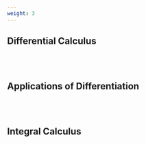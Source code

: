 ```yaml
---
weight: 3
---
```


## Differential Calculus
<br><br>

## Applications of Differentiation
<br><br>

## Integral Calculus
<br><br>